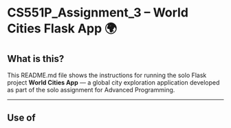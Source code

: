# CS551P_Assignment_3 – World Cities Flask App 🌍

## What is this?

This README.md file shows the instructions for running the solo Flask project **World Cities App** — a global city exploration application developed as part of the solo assignment for Advanced Programming.

---

## Use of <script> in Templates

This project strictly follows the instruction that no `<script>` tags or JavaScript were used in any of the templates. All interactivity, including population bars and filtering, was achieved using Flask server logic and Jinja2 templates.

All client-side behavior is fully handled by backend rendering, without any front-end scripting or JavaScript libraries.

---

## How to run (deployed on Render)

Please visit this URL to access the deployed app:  
🔗 https://world-cities-app.onrender.com

No login is required — simply select a country and view the cities and population distribution.

---

## How to run through Codio (local version)

Use these commands:

```bash
cd flask_world_cities
python3 -m venv venv
source venv/bin/activate
pip install flask flask_sqlalchemy pandas pytest
pip freeze > requirements.txt
python3 app.py
```

Then visit this URL:  
🔗 `https://your-codio-box-url:8000`

---

## Preparations in advance if you are going to edit the assignment files

### Get Python version 3.10.7

When you open the Codio workspace, check your Python version:

```bash
python3 --version
```

If it's not 3.10.7, specify this in `runtime.txt`:

```
python-3.10.7
```

This ensures Render uses the correct Python version.

---

## Download files from GitHub repository

This project is hosted on GitHub. Clone it using:

```bash
git clone https://github.com/your-username/world-cities-app.git
```

Then:

```bash
cd world-cities-app
source venv/bin/activate
```

---

## Usage of Templates

All templates and their usage are listed below:
- `base.html` – shared layout used by all other templates (title, header, footer)

- `index.html` – dropdown to select countries
- `country.html` – shows all cities in a selected country with population bar
- `404.html` – handles "Page Not Found" errors

All templates were styled using Bootstrap and Jinja2 — no JavaScript was included.

---

## Data Sources

The dataset used in this project comes from **SimpleMaps**:  
📍 [World Cities Dataset](https://simplemaps.com/data/world-cities)

From this dataset, the `worldcities.csv` file was used as the primary source of city data.

✅ The dataset was cleaned and reduced to include only relevant fields:

- City name
- Country name
- Population
- Latitude
- Longitude

👉 The final version used in the app was limited to **5000 records** for performance and quality.

---

## Cleaning the Dataset and Reasoning Behind Reducing our Dataset

### What was done:
- Removed cities with missing names or population values
- Selected one row per city with relevant details
- Grouped cities under their parent country (for relationship integrity)

### Reasoning:
- To meet the assignment record range (2000–7000 rows)
- To simplify filtering by country
- To make loading and navigation faster
- To maintain a clean and user-friendly experience

---

## Development

- Used Flask and SQLAlchemy to build backend logic and models
- Implemented two tables: `Country` and `City` with one-to-many linkage
- Used pandas to clean and load CSV data
- Designed a dropdown country filter to display cities
- Applied Bootstrap for styling without JavaScript
- Included unit tests using `pytest`

---

## Implementation

- All routing handled in `app.py`
- Database setup using `models.py`
- Data loading + flag emoji utility in `utils.py`
- Testing written under `tests/test_routes.py`
- Custom 404 error handling
- Render deployment with `requirements.txt` and `runtime.txt`

---

## Deployment

Deployed on **Render** using:

- Python 3.10.7
- Build Command: `pip install -r requirements.txt`
- Start Command: `python app.py`
- Runtime file: `runtime.txt`

---

## Summary

World Cities is a solo Flask web application that allows users to browse cities by country using open geolocation data. It includes country-based filtering, a clean Bootstrap UI, and proper error handling — all without JavaScript.

The project meets all assignment requirements and is live on Render.

---

**GitHub username:** durga-0219  
**Deployment URL:** https://world-cities-app.onrender.com
